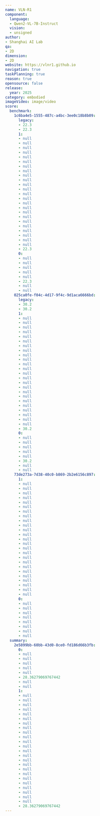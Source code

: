 ```yaml
---
name: VLN-R1
component:
  language:
  - Qwen2-VL-7B-Instruct
  vision:
  - unsigned
author:
- Shanghai AI Lab
qa:
- 2D
dimension:
- 2D
website: https://vlnr1.github.io
navigation: true
taskPlanning: true
reason: true
opensource: false
release:
  year: 2025
category: embodied
imageVideo: image/video
score:
  benchmark:
    1c6ba4e5-1555-487c-a4bc-3ee0c18b8b09:
      legacy:
      - 22.3
      - 22.3
      1:
      - null
      - null
      - null
      - null
      - null
      - null
      - null
      - null
      - null
      - null
      - null
      - null
      - null
      - null
      - null
      - null
      - null
      - null
      - null
      - null
      - null
      - null
      - null
      - null
      - 22.3
      0:
      - null
      - null
      - null
      - null
      - null
      - 22.3
      - null
      - null
    025ca0fe-f04c-4d17-9f4c-9d1aca6666bd:
      legacy:
      - 30.2
      - 30.2
      1:
      - null
      - null
      - null
      - null
      - null
      - null
      - null
      - null
      - null
      - null
      - null
      - null
      - null
      - null
      - null
      - null
      - null
      - null
      - null
      - null
      - null
      - null
      - null
      - null
      - 30.2
      0:
      - null
      - null
      - null
      - null
      - null
      - 30.2
      - null
      - null
    73de273a-7d38-40c0-b869-2b2e6156c897:
      1:
      - null
      - null
      - null
      - null
      - null
      - null
      - null
      - null
      - null
      - null
      - null
      - null
      - null
      - null
      - null
      - null
      - null
      - null
      - null
      - null
      - null
      - null
      - null
      - null
      - null
      0:
      - null
      - null
      - null
      - null
      - null
      - null
      - null
      - null
  summary:
    2e5899bb-60bb-43d0-8ce0-fd186d66b3fb:
      0:
      - null
      - null
      - null
      - null
      - null
      - 28.36279069767442
      - null
      - null
      1:
      - null
      - null
      - null
      - null
      - null
      - null
      - null
      - null
      - null
      - null
      - null
      - null
      - null
      - null
      - null
      - null
      - null
      - null
      - null
      - null
      - null
      - null
      - null
      - null
      - 28.36279069767442
---
```

